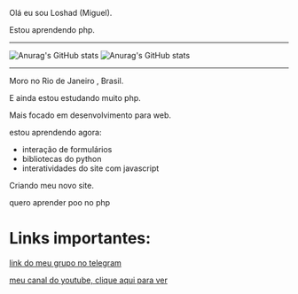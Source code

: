 Olá eu sou Loshad (Miguel).

Estou aprendendo php. 

---

![Anurag's GitHub stats](https://github-readme-stats.vercel.app/api?username=Los-had&show_icons=true&theme=tokyonight)
![Anurag's GitHub stats](https://github-readme-stats.vercel.app/api/top-langs/?username=Los-had&hide=html&layout=compact&theme=tokyonight)

---

Moro no Rio de Janeiro , Brasil.

E ainda estou estudando muito php.

Mais focado em desenvolvimento para  web. 

estou  aprendendo agora:
* interação de formulários
* bibliotecas do python 
* interatividades do site com javascript

Criando meu novo site.

quero aprender poo no php

# Links importantes:

[link do meu grupo no telegram](https://t.me/joinchat/TdG8frMDSzsxZGUx)

[meu canal do youtube, clique aqui para ver](https://www.youtube.com/channel/UCBITyx_njlrhlt0Rj6R0-LQ)
 
